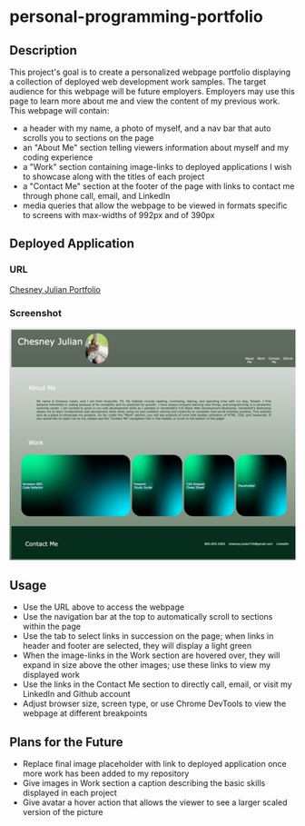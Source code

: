 # personal-programming-portfolio

## Description

 This project's goal is to create a personalized webpage portfolio displaying a collection of deployed web development work samples. The target audience for this webpage will be future employers. Employers may use this page to learn more about me and view the content of my previous work. This webpage will contain:

- a header with my name, a photo of myself, and a nav bar that auto scrolls you to sections on the page
- an "About Me" section telling viewers information about myself and my coding experience
- a "Work" section containing image-links to deployed applications I wish to showcase along with the titles of each project
- a "Contact Me" section at the footer of the page with links to contact me through phone call, email, and LinkedIn
- media queries that allow the webpage to be viewed in formats specific to screens with max-widths of 992px and of 390px

## Deployed Application

### URL

[Chesney Julian Portfolio](https://chesneyjulian.github.io/personal-programming-portfolio/)

### Screenshot

![Deployed Portfolio Screenshot](./assets/images/deployed-portfolio.png)

## Usage

- Use the URL above to access the webpage
- Use the navigation bar at the top to automatically scroll  to sections within the page
- Use the tab to select links in succession on the page; when links in header and footer are selected, they will display a light green 
- When the image-links in the Work section are hovered over, they will expand in size above the other images; use these links to view my displayed work
- Use the links in the Contact Me section to directly call, email, or visit my LinkedIn and Github account 
- Adjust browser size, screen type, or use Chrome DevTools to view the webpage at different breakpoints

## Plans for the Future

- Replace final image placeholder with link to deployed application once more work has been added to my repository
- Give images in Work section a caption describing the basic skills displayed in each project
- Give avatar a hover action that allows the viewer to see a larger scaled version of the picture